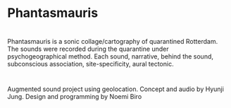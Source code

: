 # Phantasmauris
#
Phantasmauris is a sonic collage/cartography of quarantined Rotterdam. The sounds were recorded during the quarantine under psychogeographical method. Each sound, narrative, behind the sound, subconscious association, site-specificity, aural tectonic.
#
Augmented sound project using geolocation. Concept and audio by Hyunji Jung. Design and programming by Noemi Biro
